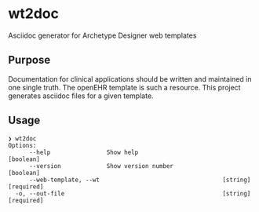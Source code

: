 # wt2doc
Asciidoc generator for Archetype Designer  web templates 

## Purpose 
Documentation for clinical applications should be written and maintained in one single truth. The openEHR template is such a resource. This project generates asciidoc files for a given template. 

## Usage 
```
❯ wt2doc
Options:
      --help                Show help                                  [boolean]
      --version             Show version number                        [boolean]
      --web-template, --wt                                   [string] [required]
  -o, --out-file                                             [string] [required]
```
